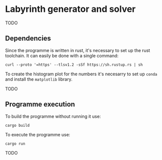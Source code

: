 # Labyrinth generator and solver

TODO

## Dependencies

Since the programme is written in rust, it's necessary to set up the rust toolchain. It can easily be done with a single command:

```
curl --proto '=https' --tlsv1.2 -sSf https://sh.rustup.rs | sh
```

To create the histogram plot for the numbers it's necesarry to set up `conda` and install the `matplotlib` library.

TODO

## Programme execution

To build the programme without running it use:

`cargo build`

To execute the programme use:

`cargo run`

TODO
